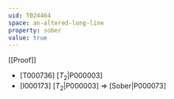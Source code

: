 ```yaml
---
uid: T024464
space: an-altered-long-line
property: sober
value: true
---
```

[[Proof]]

* [T000736] [$T_2$|P000003]
* [I000173] [$T_2$|P000003] => [Sober|P000073]

